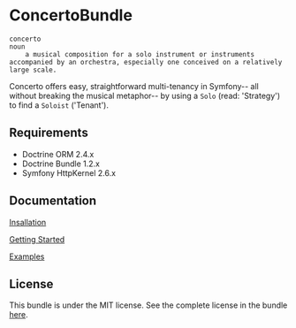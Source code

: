 ConcertoBundle
===

```
concerto
noun
    a musical composition for a solo instrument or instruments accompanied by an orchestra, especially one conceived on a relatively large scale.
```

Concerto offers easy, straightforward multi-tenancy in Symfony-- all without breaking the musical metaphor-- by using a `Solo` (read: 'Strategy') to find a `Soloist` ('Tenant').

Requirements
---

* Doctrine ORM 2.4.x
* Doctrine Bundle 1.2.x
* Symfony HttpKernel 2.6.x

Documentation
-------------
[Insallation](installation.md)

[Getting Started](getting_started.md)

[Examples](cookbook/examples.md)

License
-------

This bundle is under the MIT license. See the complete license in the bundle [here](Resources/meta/LICENSE.md).

